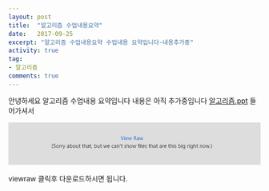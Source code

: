 ```yaml
---
layout: post
title:  "알고리즘 수업내용요약"
date:   2017-09-25
excerpt: "알고리즘 수업내용요약 수업내용 요약입니다-내용추가중"
activity: true
tag:
- 알고리즘
comments: true
---
```

안녕하세요 알고리즘 수업내용 요약입니다 내용은 아직 추가중입니다
[알고리즘.ppt](https://github.com/lukawitch/datapage/blob/master/%EC%A0%84%EA%B3%B5/%EC%95%8C%EA%B3%A0%EB%A6%AC%EC%A6%98.pptx)
들어가셔서 

![down](/assets/img/down.png)

viewraw 클릭후 다운로드하시면 됩니다.
